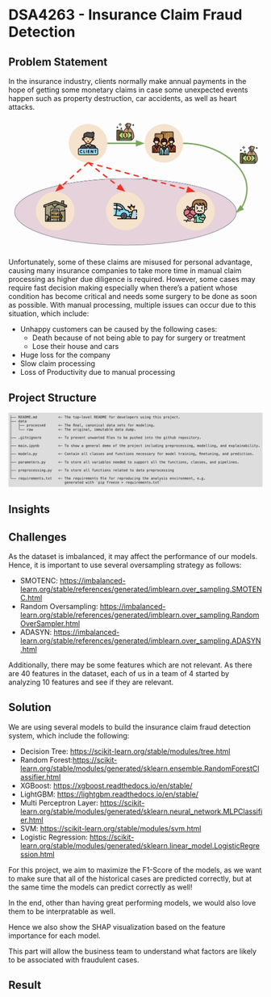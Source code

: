 # DSA4263 - Insurance Claim Fraud Detection

## Problem Statement

In the insurance industry, clients normally make annual payments in the hope of getting some monetary claims in case some unexpected events happen such as property destruction, car accidents, as well as heart attacks. 

<p align="center">
  <img src="./images/Insurance_Industry.png" />
</p>

Unfortunately, some of these claims are misused for personal advantage, causing many insurance companies to take more time in manual claim processing as higher due diligence is required. However, some cases may require fast decision making especially when there’s a patient whose condition has become critical and needs some surgery to be done as soon as possible. With manual processing, multiple issues can occur due to this situation, which include:

- Unhappy customers can be caused by the following cases:
    - Death because of not being able to pay for surgery or treatment
    - Lose their house and cars
- Huge loss for the company
- Slow claim processing
- Loss of Productivity due to manual processing

## Project Structure

<p align="center">
  <img src="./images/project_structure.png" />
</p>

## Insights


## Challenges

As the dataset is imbalanced, it may affect the performance of our models. Hence, it is important to use several oversampling strategy as follows:
- SMOTENC: https://imbalanced-learn.org/stable/references/generated/imblearn.over_sampling.SMOTENC.html
- Random Oversampling: https://imbalanced-learn.org/stable/references/generated/imblearn.over_sampling.RandomOverSampler.html
- ADASYN: https://imbalanced-learn.org/stable/references/generated/imblearn.over_sampling.ADASYN.html

Additionally, there may be some features which are not relevant. As there are 40 features in the dataset, each of us in a team of 4 started by analyzing 10 features and see if they are relevant.

## Solution

We are using several models to build the insurance claim fraud detection system, which include the following:
- Decision Tree: https://scikit-learn.org/stable/modules/tree.html
- Random Forest:https://scikit-learn.org/stable/modules/generated/sklearn.ensemble.RandomForestClassifier.html
- XGBoost: https://xgboost.readthedocs.io/en/stable/
- LightGBM: https://lightgbm.readthedocs.io/en/stable/
- Multi Perceptron Layer: https://scikit-learn.org/stable/modules/generated/sklearn.neural_network.MLPClassifier.html
- SVM: https://scikit-learn.org/stable/modules/svm.html
- Logistic Regression: https://scikit-learn.org/stable/modules/generated/sklearn.linear_model.LogisticRegression.html

For this project, we aim to maximize the F1-Score of the models, as we want to make sure that all of the historical cases are predicted correctly, but at the same time the models can predict correctly as well!

In the end, other than having great performing models, we would also love them to be interpratable as well.

Hence we also show the SHAP visualization based on the feature importance for each model.

This part will allow the business team to understand what factors are likely to be associated with fraudulent cases.

## Result

